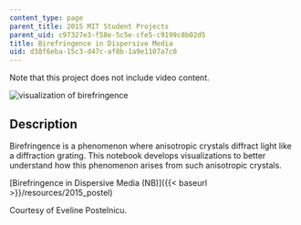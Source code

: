 ```yaml
---
content_type: page
parent_title: 2015 MIT Student Projects
parent_uid: c97327e3-f58e-5c5e-cfe5-c9199c8b02d5
title: Birefringence in Dispersive Media
uid: d38f6eba-15c3-d47c-af8b-1a9e1107a7c0
---
```


Note that this project does not include video content.

![visualization of birefringence](BASEURL_PLACEHOLDER/resources/mitres_3_004f17_15_postel)

Description
-----------

Birefringence is a phenomenon where anisotropic crystals diffract light like a diffraction grating. This notebook develops visualizations to better understand how this phenomenon arises from such anisotropic crystals.

[Birefringence in Dispersive Media (NB)]({{< baseurl >}}/resources/2015_postel)

Courtesy of Eveline Postelnicu.